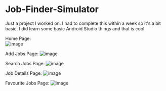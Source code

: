 # Job-Finder-Simulator

Just a project I worked on. I had to complete this within a week so it's a bit basic. I did learn some basic Android Studio things and that is cool.

Home Page:                                                                                                                                              
![image](https://user-images.githubusercontent.com/74499053/134218003-03a45b24-febe-4655-8566-d9953824ad6b.png)

Add Jobs Page:
![image](https://user-images.githubusercontent.com/74499053/134218073-33c4f586-ab23-4459-aa68-69e19871322b.png)

Search Jobs Page:
![image](https://user-images.githubusercontent.com/74499053/134218255-5e48ae43-f9e4-4453-9afc-fec72974e1d9.png)

Job Details Page:
![image](https://user-images.githubusercontent.com/74499053/134218350-ee604f48-82a3-41ce-b874-38a3ddb0f727.png)

Favourite Jobs Page:
![image](https://user-images.githubusercontent.com/74499053/134218417-14bfb48a-4951-4165-af09-a97af016a1c6.png)
